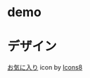 # demo

# デザイン

<a target="_blank" href="https://icons8.com/icon/ymFBYd8mOEfv/%E3%81%8A%E6%B0%97%E3%81%AB%E5%85%A5%E3%82%8A">お気に入り</a> icon by <a target="_blank" href="https://icons8.com">Icons8</a>
